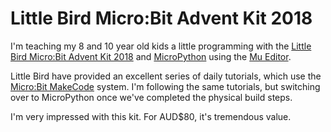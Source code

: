# Little Bird Micro:Bit Advent Kit 2018

I'm teaching my 8 and 10 year old kids a little programming with the [Little Bird Micro:Bit Advent Kit 2018](https://www.littlebird.com.au/little-bird-micro-bit-advent-kit-2018) and [MicroPython](https://microbit-micropython.readthedocs.io/en/latest/) using the [Mu Editor](https://codewith.mu/).

Little Bird have provided an excellent series of daily tutorials, which use the [Micro:Bit MakeCode](https://makecode.microbit.org/) system. I'm following the same tutorials, but switching over to MicroPython once we've completed the physical build steps.

I'm very impressed with this kit. For AUD$80, it's tremendous value.
